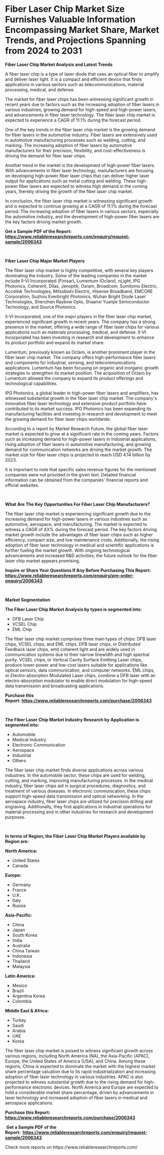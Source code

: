 <p><h1>Fiber Laser Chip Market Size Furnishes Valuable Information Encompassing Market Share, Market Trends, and Projections Spanning from 2024 to 2031</h1></p><p><strong>Fiber Laser Chip Market Analysis and Latest Trends</strong></p>
<p><p>A fiber laser chip is a type of laser diode that uses an optical fiber to amplify and deliver laser light. It is a compact and efficient device that finds applications in various sectors such as telecommunications, material processing, medical, and defense.</p><p>The market for fiber laser chips has been witnessing significant growth in recent years due to factors such as the increasing adoption of fiber lasers in various industries, growing demand for high-speed and high-power lasers, and advancements in fiber laser technology. The fiber laser chip market is expected to experience a CAGR of 11.1% during the forecast period.</p><p>One of the key trends in the fiber laser chip market is the growing demand for fiber lasers in the automotive industry. Fiber lasers are extensively used in automotive manufacturing processes such as welding, cutting, and marking. The increasing adoption of fiber lasers by automotive manufacturers for their precision, flexibility, and cost-effectiveness is driving the demand for fiber laser chips.</p><p>Another trend in the market is the development of high-power fiber lasers. With advancements in fiber laser technology, manufacturers are focusing on developing high-power fiber laser chips that can deliver higher laser output for applications such as metal cutting and welding. These high-power fiber lasers are expected to witness high demand in the coming years, thereby driving the growth of the fiber laser chip market.</p><p>In conclusion, the fiber laser chip market is witnessing significant growth and is expected to continue growing at a CAGR of 11.1% during the forecast period. The increasing adoption of fiber lasers in various sectors, especially the automotive industry, and the development of high-power fiber lasers are the key factors driving market growth.</p></p>
<p><strong>Get a Sample PDF of the Report:&nbsp; <a href="https://www.reliableresearchreports.com/enquiry/request-sample/2006343">https://www.reliableresearchreports.com/enquiry/request-sample/2006343</a></strong></p>
<p>&nbsp;</p>
<p><strong>Fiber Laser Chip Major Market Players</strong></p>
<p><p>The fiber laser chip market is highly competitive, with several key players dominating the industry. Some of the leading companies in the market include II-VI Incorporated (Finisar), Lumentum (Oclaro), nLight, IPG Photonics, Coherent, Dilas, Jenoptik, Osram, Broadcom, Sumitomo Electric, Accelink Technologies, Mitsubishi Electric, Hisense Broadband, EMCORE Corporation, Suzhou Everbright Photonics, Wuhan Bright Diode Laser Technologies, Shenzhen Raybow Opto, Shaanxi Yuanjie Semiconductor Technology, and Source Photonics.</p><p>II-VI Incorporated, one of the major players in the fiber laser chip market, experienced significant growth in recent years. The company has a strong presence in the market, offering a wide range of fiber laser chips for various applications such as materials processing, medical, and defense. II-VI Incorporated has been investing in research and development to enhance its product portfolio and expand its market share.</p><p>Lumentum, previously known as Oclaro, is another prominent player in the fiber laser chip market. The company offers high-performance fiber lasers and components for industrial, sensing, and telecommunications applications. Lumentum has been focusing on organic and inorganic growth strategies to strengthen its market position. The acquisition of Oclaro by Lumentum allowed the company to expand its product offerings and technological capabilities.</p><p>IPG Photonics, a global leader in high-power fiber lasers and amplifiers, has witnessed substantial growth in the fiber laser chip market. The company's innovative fiber laser technology and extensive product portfolio have contributed to its market success. IPG Photonics has been expanding its manufacturing facilities and investing in research and development to meet the growing demand for fiber laser chips worldwide.</p><p>According to a report by Market Research Future, the global fiber laser market is expected to grow at a significant rate in the coming years. Factors such as increasing demand for high-power lasers in industrial applications, rising adoption of fiber lasers in automotive manufacturing, and growing demand for communication networks are driving the market growth. The market size for fiber laser chips is projected to reach USD 4.14 billion by 2023.</p><p>It is important to note that specific sales revenue figures for the mentioned companies were not provided in the given text. Detailed financial information can be obtained from the companies' financial reports and official websites.</p></p>
<p>&nbsp;</p>
<p><strong>What Are The Key Opportunities For Fiber Laser Chip Manufacturers?</strong></p>
<p><p>The fiber laser chip market is experiencing significant growth due to the increasing demand for high-power lasers in various industries such as automotive, aerospace, and manufacturing. The market is expected to witness a CAGR of XX% during the forecast period. The key factors driving market growth include the advantages of fiber laser chips such as higher efficiency, compact size, and low maintenance costs. Additionally, the rising adoption of fiber laser technology in medical and scientific applications is further fueling the market growth. With ongoing technological advancements and increased R&D activities, the future outlook for the fiber laser chip market appears promising.</p></p>
<p><strong>Inquire or Share Your Questions If Any Before Purchasing This Report: <a href="https://www.reliableresearchreports.com/enquiry/pre-order-enquiry/2006343">https://www.reliableresearchreports.com/enquiry/pre-order-enquiry/2006343</a></strong></p>
<p>&nbsp;</p>
<p><strong>Market Segmentation</strong></p>
<p><strong>The Fiber Laser Chip Market Analysis by types is segmented into:</strong></p>
<p><ul><li>DFB Laser Chip</li><li>VCSEL Chip</li><li>EML Chip</li></ul></p>
<p><p>The fiber laser chip market comprises three main types of chips: DFB laser chips, VCSEL chips, and EML chips. DFB laser chips, or Distributed Feedback laser chips, emit coherent light and are widely used in communication systems due to their narrow linewidth and high spectral purity. VCSEL chips, or Vertical Cavity Surface Emitting Laser chips, produce lower-power and low-cost lasers suitable for applications like optical sensors, data communication, and computer networks. EML chips, or Electro-absorption Modulated Laser chips, combine a DFB laser with an electro-absorption modulator to enable direct modulation for high-speed data transmission and broadcasting applications.</p></p>
<p><strong>Purchase this Report:&nbsp;<a href="https://www.reliableresearchreports.com/purchase/2006343">https://www.reliableresearchreports.com/purchase/2006343</a></strong></p>
<p>&nbsp;</p>
<p><strong>The Fiber Laser Chip Market Industry Research by Application is segmented into:</strong></p>
<p><ul><li>Automobile</li><li>Medical Industry</li><li>Electronic Communication</li><li>Aerospace</li><li>Industrial</li><li>Others</li></ul></p>
<p><p>The fiber laser chip market finds diverse applications across various industries. In the automobile sector, these chips are used for welding, cutting, and marking, improving manufacturing processes. In the medical industry, fiber laser chips aid in surgical procedures, diagnostics, and treatment of various diseases. In electronic communication, these chips support high-speed data transmission and optical networking. In the aerospace industry, fiber laser chips are utilized for precision drilling and engraving. Additionally, they find applications in industrial operations for material processing and in other industries for research and development purposes.</p></p>
<p>&nbsp;</p>
<p><strong>In terms of Region, the Fiber Laser Chip Market Players available by Region are:</strong></p>
<p>
    <p> <strong> North America: </strong>
        <ul>
            <li>United States</li>
            <li>Canada</li>
        </ul>
        </p> 
    <p> <strong> Europe: </strong>
        <ul>
            <li>Germany</li>
            <li>France</li>
            <li>U.K.</li>
            <li>Italy</li>
            <li>Russia</li>
        </ul>
        </p> 
    <p> <strong> Asia-Pacific: </strong>
        <ul>
            <li>China</li>
            <li>Japan</li>
            <li>South Korea</li>
            <li>India</li>
            <li>Australia</li>
            <li>China Taiwan</li>
            <li>Indonesia</li>
            <li>Thailand</li>
            <li>Malaysia</li>
        </ul>
        </p> 
    <p> <strong> Latin America: </strong>
        <ul>
            <li>Mexico</li>
            <li>Brazil</li>
            <li>Argentina Korea</li>
            <li>Colombia</li>
        </ul>
        </p> 
    <p> <strong> Middle East & Africa: </strong>
        <ul>
            <li>Turkey</li>
            <li>Saudi</li>
            <li>Arabia</li>
            <li>UAE</li>
            <li>Korea</li>
        </ul>
    </p>
    </p>
<p><p>The fiber laser chip market is poised to witness significant growth across various regions, including North America (NA), the Asia-Pacific (APAC), Europe, the United States of America (USA), and China. Among these regions, China is expected to dominate the market with the highest market share percentage valuation due to its rapid industrialization and increasing adoption of fiber laser technology in various industries. APAC is also projected to witness substantial growth due to the rising demand for high-performance electronic devices. North America and Europe are expected to hold a considerable market share percentage, driven by advancements in laser technology and increased adoption of fiber lasers in medical and aerospace applications.</p></p>
<p><strong>Purchase this Report: <a href="https://www.reliableresearchreports.com/purchase/2006343">https://www.reliableresearchreports.com/purchase/2006343</a></strong></p>
<p>&nbsp;<strong>Get a Sample PDF of the Report:&nbsp;&nbsp;<a href="https://www.reliableresearchreports.com/enquiry/request-sample/2006343">https://www.reliableresearchreports.com/enquiry/request-sample/2006343</a></strong></p>
<p><strong></strong></p>
<p>Check more reports on https://www.reliableresearchreports.com/</p>